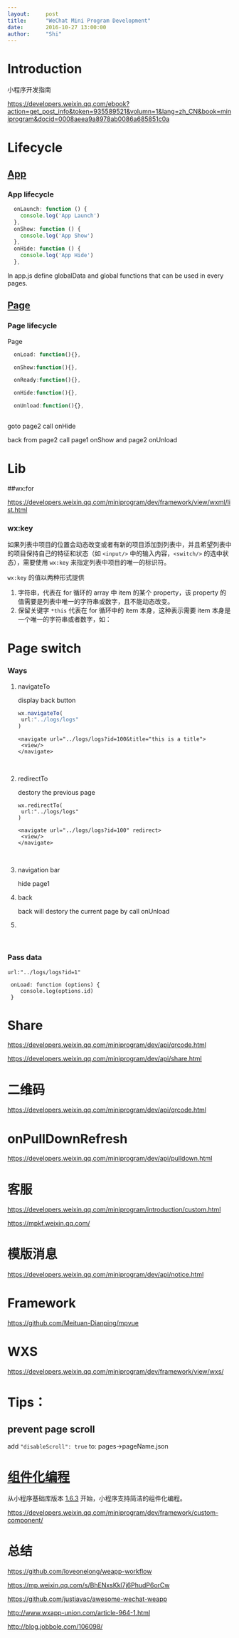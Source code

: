 ```yaml
---
layout:     post
title:      "WeChat Mini Program Development"
date:       2016-10-27 13:00:00
author:     "Shi"
---
```




# Introduction

小程序开发指南

https://developers.weixin.qq.com/ebook?action=get_post_info&token=935589521&volumn=1&lang=zh_CN&book=miniprogram&docid=0008aeea9a8978ab0086a685851c0a



# Lifecycle

## [App](https://developers.weixin.qq.com/miniprogram/dev/framework/app-service/app.html)

### App lifecycle

```javascript
  onLaunch: function () {
    console.log('App Launch')
  },
  onShow: function () {
    console.log('App Show')
  },
  onHide: function () {
    console.log('App Hide')
  },

```

In app.js define globalData and global functions that can be used in every pages.

## [Page](https://developers.weixin.qq.com/miniprogram/dev/framework/app-service/page.html)

### Page lifecycle

Page

```javascript
  onLoad: function(){},

  onShow:function(){},

  onReady:function(){},

  onHide:function(){},

  onUnload:function(){},
  
```

goto page2 call onHide

back from page2 call page1 onShow and page2 onUnload



# Lib

##wx:for

https://developers.weixin.qq.com/miniprogram/dev/framework/view/wxml/list.html

### wx:key

如果列表中项目的位置会动态改变或者有新的项目添加到列表中，并且希望列表中的项目保持自己的特征和状态（如 `<input/>` 中的输入内容，`<switch/>` 的选中状态），需要使用 `wx:key` 来指定列表中项目的唯一的标识符。

`wx:key` 的值以两种形式提供

1. 字符串，代表在 for 循环的 array 中 item 的某个 property，该 property 的值需要是列表中唯一的字符串或数字，且不能动态改变。
2. 保留关键字 `*this` 代表在 for 循环中的 item 本身，这种表示需要 item 本身是一个唯一的字符串或者数字，如：

 

# Page switch

### Ways

1. navigateTo

   display back button

   ```javascript
   wx.navigateTo(
   	url:"../logs/logs"
   )
   ```

   ```
   <navigate url="../logs/logs?id=100&title="this is a title">
   	<view/>
   </navigate>
   ```

   ​

2. redirectTo

   destory the previous page

   ```
   wx.redirectTo(
   	url:"../logs/logs"
   )
   ```

   ```
   <navigate url="../logs/logs?id=100" redirect>
   	<view/>
   </navigate>
   ```

   ​

3. navigation bar 

   hide page1

4. back 

   back will destory the current page by call onUnload

5. ​

   ​

### Pass data 

```
url:"../logs/logs?id=1"
  
 onLoad: function (options) {
    console.log(options.id)
 }
```


# Share

https://developers.weixin.qq.com/miniprogram/dev/api/qrcode.html

https://developers.weixin.qq.com/miniprogram/dev/api/share.html

# 二维码

https://developers.weixin.qq.com/miniprogram/dev/api/qrcode.html



# onPullDownRefresh

https://developers.weixin.qq.com/miniprogram/dev/api/pulldown.html

# 客服

https://developers.weixin.qq.com/miniprogram/introduction/custom.html

https://mpkf.weixin.qq.com/

# 模版消息

https://developers.weixin.qq.com/miniprogram/dev/api/notice.html



# Framework



https://github.com/Meituan-Dianping/mpvue



# WXS

https://developers.weixin.qq.com/miniprogram/dev/framework/view/wxs/



# Tips：

## prevent page scroll

add `"disableScroll": true` to: pages->pageName.json



# [组件化编程](https://link.juejin.im/?target=https%3A%2F%2Fdevelopers.weixin.qq.com%2Fminiprogram%2Fdev%2Fframework%2Fcustom-component%2F)

从小程序基础库版本 [1.6.3](https://developers.weixin.qq.com/miniprogram/dev/framework/compatibility.html) 开始，小程序支持简洁的组件化编程。

https://developers.weixin.qq.com/miniprogram/dev/framework/custom-component/





# 总结

https://github.com/loveonelong/weapp-workflow



https://mp.weixin.qq.com/s/BhENxsKkl7j6PhudP6orCw



https://github.com/justjavac/awesome-wechat-weapp



http://www.wxapp-union.com/article-964-1.html

http://blog.jobbole.com/106098/
